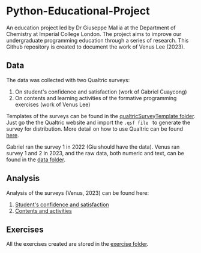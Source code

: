 # Python-Educational-Project
An education project led by Dr Giuseppe Mallia at the Department of Chemistry at Imperial College London. The project aims to improve our undergraduate programming education through a series of research. This Github repository is created to document the work of Venus Lee (2023). 

## Data
The data was collected with two Qualtric surveys:
1. On student's confidence and satisfaction (work of Gabriel Cuaycong)
2. On contents and learning activities of the formative programming exercises (work of Venus Lee)

Templates of the surveys can be found in the [qualtricSurveyTemplate folder](https://github.com/natskiu/Python-Educational-Project/tree/main/qualtricSurveyTemplates). Just go the the Qualtric website and import the ```.qsf file ``` to generate the survey for distribution. More detail on how to use Qualtric can be found [here](https://www.imperial.ac.uk/staff/tools-and-reference/web-guide/tools/qualtrics/).

Gabriel ran the survey 1 in 2022 (Giu should have the data). Venus ran survey 1 and 2 in 2023, and the raw data, both numeric and text, can be found in the [data folder](https://github.com/natskiu/Python-Educational-Project/tree/main/data).

## Analysis
Analysis of the surveys (Venus, 2023) can be found here:
1. [Student's confidence and satisfaction](https://github.com/natskiu/Python-Educational-Project/blob/main/general_analysis.ipynb)
2. [Contents and activities](https://github.com/natskiu/Python-Educational-Project/blob/main/learningActivitiesAnalysis.ipynb)

## Exercises

All the exercises created are stored in the [exercise folder](https://github.com/natskiu/Python-Educational-Project/tree/main/exercises).
